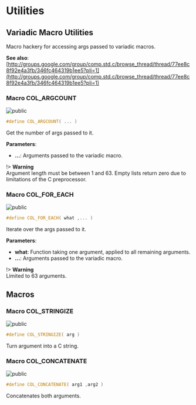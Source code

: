 <a id="group__utils"></a>
# Utilities





## Variadic Macro Utilities

Macro hackery for accessing args passed to variadic macros.







**See also**: [http://groups.google.com/group/comp.std.c/browse_thread/thread/77ee8c8f92e4a3fb/346fc464319b1ee5?pli=1](http://groups.google.com/group/comp.std.c/browse_thread/thread/77ee8c8f92e4a3fb/346fc464319b1ee5?pli=1)

<a id="group__utils_1gabbb0e58841406f54d444d40625a2c4fe"></a>
### Macro COL\_ARGCOUNT

![][public]

```cpp
#define COL_ARGCOUNT( ... )
```

Get the number of args passed to it.

**Parameters**:

* **...**: Arguments passed to the variadic macro.


!> **Warning** \
Argument length must be between 1 and 63. Empty lists return zero due to limitations of the C preprocessor.



<a id="group__utils_1gafc4ddbc34c20a309d7340a87e8f6ffab"></a>
### Macro COL\_FOR\_EACH

![][public]

```cpp
#define COL_FOR_EACH( what ,... )
```

Iterate over the args passed to it.

**Parameters**:

* **what**: Function taking one argument, applied to all remaining arguments.
* **...**: Arguments passed to the variadic macro.


!> **Warning** \
Limited to 63 arguments.



## Macros

<a id="group__utils_1gabca6f10008484ed7d45647264d1c1d32"></a>
### Macro COL\_STRINGIZE

![][public]

```cpp
#define COL_STRINGIZE( arg )
```

Turn argument into a C string.





<a id="group__utils_1ga9f809f159ffd6703fd51d3773b15ade8"></a>
### Macro COL\_CONCATENATE

![][public]

```cpp
#define COL_CONCATENATE( arg1 ,arg2 )
```

Concatenates both arguments.





[public]: https://img.shields.io/badge/-public-brightgreen (public)
[C++]: https://img.shields.io/badge/language-C%2B%2B-blue (C++)
[Markdown]: https://img.shields.io/badge/language-Markdown-blue (Markdown)
[private]: https://img.shields.io/badge/-private-red (private)
[static]: https://img.shields.io/badge/-static-lightgrey (static)
